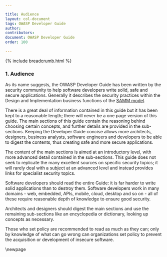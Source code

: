 ```yaml
---

title: Audience
layout: col-document
tags: OWASP Developer Guide
author:
contributors:
document: OWASP Developer Guide
order: 100

---
```


{% include breadcrumb.html %}
### 1. Audience

As its name suggests, the OWASP Developer Guide has been written by the security community
to help software developers write solid, safe and secure applications.
Generally it describes the security practices within the Design and Implementation business functions of the [SAMM model][samm].

There is a great deal of information contained in this guide but it has been kept to a reasonable length;
there will never be a one page version of this guide.
The main sections of this guide contain the reasoning behind choosing certain concepts, and further details are provided in the sub-sections.
Keeping the Developer Guide concise allows more architects, designers, business analysts,
software engineers and developers to be able to digest the contents, thus creating safe and more secure applications.

The content of the main sections is aimed at an introductory level, with more advanced detail contained in the sub-sections.
This guide does not seek to replicate the many excellent sources on specific security topics;
it will rarely deal with a subject at an advanced level and instead provides links for specialist security topics.

Software developers should read the entire Guide: it is far harder to write solid applications than to destroy them.
Software developers work in many domains - web, embedded, APIs, mobile, cloud, desktop and so on -
all of these require reasonable depth of knowledge to ensure good security.

Architects and designers should digest the main sections and use the remaining sub-sections like an encyclopedia or dictionary,
looking up concepts as necessary.

Those who set policy are recommended to read as much as they can;
only by knowledge of what can go wrong can organizations set policy to prevent the acquisition or development of insecure software.

[samm]: https://owaspsamm.org/about/

\newpage
